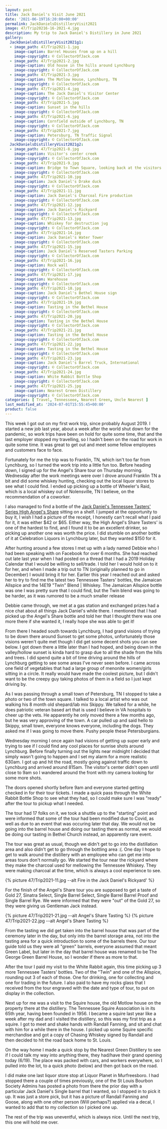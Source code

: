 ```yaml
---
layout: post
title: Jack Daniel's Visit June 2021
date: '2021-06-19T16:20:00+00:00'
permalink: JackDanielsDistilleryVisit2021
image: 47/Trip20216-16-2021-4.jpg
description: My trip to Jack Daniel's Distillery in June 2021
gallery:
  JackDanielsDistilleryVisit2021g1:
  - image_path: 47/Trip2021-1.jpg
    image-caption: Barrel Houses from up on a hill
    image-copyright: © CollectorOfJack.com
  - image_path: 47/Trip2021-2.jpg
    image-caption: Old house in the hills around Lynchburg
    image-copyright: © CollectorOfJack.com
  - image_path: 47/Trip2021-3.jpg
    image-caption: The Motlow House, Lynchburg, TN
    image-copyright: © CollectorOfJack.com
  - image_path: 47/Trip2021-4.jpg
    image-caption: The Jack Daniel's Visitor Center
    image-copyright: © CollectorOfJack.com
  - image_path: 47/Trip2021-5.jpg
    image-caption: Sunset in the hills
    image-copyright: © CollectorOfJack.com
  - image_path: 47/Trip2021-6.jpg
    image-caption: Cornfield outside of Lynchburg, TN
    image-copyright: © CollectorOfJack.com
  - image_path: 47/Trip2021-7.jpg
    image-caption: Petersburg, TN Traffic Signal
    image-copyright: © CollectorOfJack.com
  JackDanielsDistilleryVisit2021g2:
  - image_path: 47/Trip2021-8.jpg
    image-caption: Visitor's center creek
    image-copyright: © CollectorOfJack.com  
  - image_path: 47/Trip2021-9.jpg
    image-caption: Bridge to Town Square, looking back at the visitors center
    image-copyright: © CollectorOfJack.com  
  - image_path: 47/Trip2021-10.jpg
    image-caption: Jack Daniel's Drake duck
    image-copyright: © CollectorOfJack.com  
  - image_path: 47/Trip2021-11.jpg
    image-caption: Jack Daniel's Charcoal Fire production
    image-copyright: © CollectorOfJack.com  
  - image_path: 47/Trip2021-12.jpg
    image-caption: Jack Daniel's Rickyard
    image-copyright: © CollectorOfJack.com  
  - image_path: 47/Trip2021-13.jpg
    image-caption: Whiskey for destruction jug
    image-copyright: © CollectorOfJack.com  
  - image_path: 47/Trip2021-14.jpg
    image-caption: Jack Daniel's Water Tower
    image-copyright: © CollectorOfJack.com  
  - image_path: 47/Trip2021-15.jpg
    image-caption: Jack Daniel's Reserved Tasters Parking
    image-copyright: © CollectorOfJack.com  
  - image_path: 47/Trip2021-16.jpg
    image-caption: Rock wall
    image-copyright: © CollectorOfJack.com  
  - image_path: 47/Trip2021-17.jpg
    image-caption: Warehouse
    image-copyright: © CollectorOfJack.com  
  - image_path: 47/Trip2021-18.jpg
    image-caption: Jack Daniel's Bethel House sign
    image-copyright: © CollectorOfJack.com  
  - image_path: 47/Trip2021-19.jpg
    image-caption: Tasting in the Bethel House
    image-copyright: © CollectorOfJack.com  
  - image_path: 47/Trip2021-20.jpg
    image-caption: Tasting in the Bethel House
    image-copyright: © CollectorOfJack.com  
  - image_path: 47/Trip2021-21.jpg
    image-caption: Tasting in the Bethel House
    image-copyright: © CollectorOfJack.com  
  - image_path: 47/Trip2021-22.jpg
    image-caption: Tasting in the Bethel House
    image-copyright: © CollectorOfJack.com  
  - image_path: 47/Trip2021-23.jpg
    image-caption: Jack Daniel's Barrel Truck, International
    image-copyright: © CollectorOfJack.com  
  - image_path: 47/Trip2021-24.jpg
    image-caption: White Rabbit Bottle Shop
    image-copyright: © CollectorOfJack.com  
  - image_path: 47/Trip2021-25.jpg
    image-caption: Nearest Green Distillery
    image-copyright: © CollectorOfJack.com 
categories: [ Travel, Tennesseee, Nearest Green, Uncle Nearest ] 
last_modified_at: '2024-07-01T15:55:45+00:00'
product: false
---
```


This week I got out on my first work trip, since probably August 2019. I started a new job last year, about a week after the world shut down for the pandemic, so work trips have been on hold for quite some time, that and the last employer stopped my travelling, so I hadn't been on the road for work in quite some time. It was great to get out and meet some fellow employees and customers face to face.

Fortunately for me the trip was to Franklin, TN, which isn't too far from Lynchburg, so I turned the work trip into a little fun too. Before heading down, I signed up for the Angel's Share tour on Thursday morning. Wednesday after the work meetings were over I drove around Franklin TN a bit and did some whiskey hunting, checking out the local liquor stores to see what I could find. I ended up picking up a bottle of Wheeler's Raid, which is a local whiskey out of Nolensville, TN I believe, on the recommendation of a coworker.

I also managed to find a bottle of the [Jack Daniel's Tennessee Tasters' Series High Angel's Share](https://collectorofjack.com/HighAngelsShare) sitting on a shelf. I jumped at the opportunity to buy it, I wish I had a picture of the receipt, I honestly can't recall what I paid for it, it was either $42 or $65. Either way, the High Angel's Share Tasters' is one of the hardest to find, and I found it to be an excellent drinker, so picking up another one was worth the price. I did stumble on another bottle of it at Celebration Liquors in Lynchburg later, but they wanted $150 for it.

After hunting around a few stores I met up with a lady named Debbie who I had been speaking with on Facebook for over 6 months. She had reached out late last year when I had posted on a thread that I had a 2019 Holiday Calendar that I would be willing to sell/trade. I told her I would hold on to it for her, and when I made a trip out to TN (originally planned to go in December) I would bring it for her. Earlier this year I reached out and asked her to try to find me the latest two Tennessee Tasters' bottles, the Jamaican Allspice and the 14E19 "Twin" Blend \| Whiskey. The Jamaican Allspice bottle was one I was pretty sure that I could find, but the Twin blend was going to be harder, as it was rumored to be a much smaller release

Debbie came through, we met at a gas station and exchanged prizes had a nice chat about all things Jack Daniel's while there. I mentioned that I had picked up the Angel's Share bottle and told her that I thought there was one more there if she wanted it, I really hope she was able to get it!

From there I headed south towards Lynchburg, I had grand visions of trying to be down there around Sunset to get some photos, unfortunately those visions weren't quite met though I did get some decent shots you can see below. I got down there a little later than I had hoped, and being down in the valley/hollow sunset is kinda hard to grasp due to all the shade from the hills and trees. I did spend quite a bit of time driving around the hills of Lynchburg getting to see some areas I've never seen before. I came across one field of vegetables that had a large group of menonite women/girls sitting in a circle. It really would have made the coolest picture, but I didn't want to be the creepy guy taking photos of them in a field so I just kept driving by.

As I was passing through a small town of Petersburg, TN I stopped to take a photo or two of the town square. I talked to a local artist who was out walking his 8 month old shepard/lab mix Skippy. We talked for a while, he does patriotic veteran based art that is used I believe in VA hospitals to cheer up the vets. He apparently he only moved there a few months ago, but he was very approving of the town. A car pulled up and said hello to Skippy, small town, everyone knows everyone, including the dogs. They asked me if I was going to move there. Pushy people these Petersburgians.

Wednesday morning I once again had visions of getting up super early and trying to see if I could find any cool places for sunrise shots around Lynchburg. Before finally turning out the lights near midnight I decided that simply wasn't going to happen and I set my alarm for a more realistic 630am. I got up and hit the road, mostly going against traffic down to Lynchburg and arrived around 815am. The visitor's center didn't open until close to 9am so I wandered around the front with my camera looking for some more shots.

The doors opened shortly before 9am and everyone started getting checked in for their tour tickets. I made a quick pass through the White Rabbit Bottle Shop to see what they had, so I could make sure I was "ready" after the tour to pickup what I needed.

The tour had 17 folks on it, we took a shuttle up to the "starting" point and were informed that some of the tour had been modified due to Covid, as well as due to an event that was occuring later that day. We would not be going into the barrel house and doing our tasting there as normal, we would be doing our tasting in Bethel Church instead, an apparently rare event.

The tour was great as usual, though we didn't get to go into the distillation area and also didn't get to go through the bottling area :(. One day I hope to get to walk around the distillery with an employee who can get me into areas tours don't normally go. We started the tour near the rickyard where they make the charcoal used for mellowing the Tennessee Whiskey. They were making charcoal at the time, which is always a cool experience to see. 

{% picture 47/Trip2021-11.jpg --alt Fire in the Jack Daniel's Rickyard' %}

For the finish of the Angel's Share tour you are supposed to get a taste of Gold 27, Sinatra Select, Single Barrel Select, Single Barrel Barrel Proof and Single Barrel Rye. We were informed that they were "out" of the Gold 27, so they were giving us Gentleman Jack instead. 

{% picture 47/Trip2021-21.jpg --alt Angel's Share Tasting %}
{% picture 47/Trip2021-22.jpg --alt Angel's Share Tasting %}

From the tasting we did get taken into the barrel house that was part of the ceremony later in the day, but only into the barrel storage area, not into the tasting area for a quick introduction to some of the barrels there. Our tour guide told us they were all "green" barrels, everyone assumed that meant Green Label, but later in the day that barrel house was renamed to be The George Green Barrel House, so I wonder if there as more to that.

After the tour I paid my visit to the White Rabbit again, this time picking up 3 more Tennessee Tasters' bottles. Two of the "Twin" and one of the Allspice, rounding out 3 of each of those. One for drinking, one for collecting and one for trading in the future. I also paid to have my rocks glass that I received from the tour engraved with the date and type of tour, to put on display in the collection.

Next up for me was a visit to the Squire house, the old Motlow house on the property there at the distillery. The Tennessee Squire Association is in its 65th year, having been founded in 1956. I became a squire last year like a week after my dad and I visited the distillery, so this was my first trip as a squire. I got to meet and shake hands with Randall Fanning, and sit and chat with him for a while there in the house. I picked up some Squire specific merchandise and got a copy of Chasing Whiskey signed by Randall and then decided to hit the road back home to St. Louis.

On the way home I made a quick stop by the Nearest Green Distillery to see if I could talk my way into anything there, they had/have their grand opening today (6/19). The place was packed with cars, and workers everywhere, so I pulled into the lot, to a quick photo (below) and then got back on the road.

I did make one last liquor store stop at Liquor Planet in Murfreesboro. I had stopped there a couple of times previously, one of the St Louis Bourbon Society Admins has posted a photo from there the prior day with a particular Jack Daniel's Single barrel that I wanted, so I stopped in to pick it up. It was just a store pick, but it has a picture of Randall Fanning and Goose, along with one other person (Will perhaps?) applied via a decal, I wanted to add that to my collection so I picked one up. 

The rest of the trip was uneventful, which is always nice. Until the next trip, this one will hold me over.

